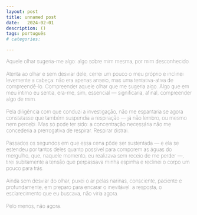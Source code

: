 ```yaml
---
layout: post
title: unnamed post
date:   2024-02-01
description: ()
tags: português
# categories: 

---
```


<span style="font-size:14px;font-weight:lighter"> 
Aquele olhar sugeria-me algo: algo sobre mim mesma, por mim desconhecido. 
<br>
<br> Atenta ao olhar e sem desviar dele, cerrei um pouco o meu próprio e inclinei levemente a cabeça: não era apenas anseio, mas uma tentativa-ativa de compreendê-lo. Compreender aquele olhar que me sugeria algo. Algo que em meu íntimo eu sentia, era-me, sim, essencial — significaria, afinal, compreender algo de mim. 
<br>
<br> Pela diligência com que conduzi a investigação, não me espantaria se agora constatasse que também suspendia a respiração — já não lembro, ou mesmo nem percebi. Mas só pode ter sido: a concentração necessária não me concederia a prerrogativa de respirar. Respirar distrai.
<br>
<br> Passados os segundos em que essa cena pôde ser sustentada — e ela se estendeu por tantos deles quanto possível para comporem as águas do mergulho, que, naquele momento, eu realizava sem receio de me perder —, tirei subitamente a tensão que perpassava minha espinha e reclinei o corpo um pouco para trás. 
<br>
<br> Ainda sem desviar do olhar, puxei o ar pelas narinas, consciente, paciente e profundamente, em preparo para encarar o inevitável: a resposta, o esclarecimento que eu buscava, não viria agora. 
<br>
<br> Pelo menos, não agora. 
</span>


<!-- 
<span style="font-size:14px;font-weight:lighter"> 
Aquele olhar sugeria-me algo sobre mim mesma, por mim desconhecido. Atenta ao olhar, sem desviar sequer um instante dele, cerrei um pouco o meu próprio e, ao mesmo tempo, inclinei levemente a cabeça: não era apenas um anseio, mas uma tentativa-ativa de compreende-lo; compreender aquele olhar que me sugeria algo que tão, tão importante parecia. Não só parecia importante: eu tinha certeza: era-me, sim, essencial. Significaria, afinal, compreender algo de mim.
<br>
<br>Passados os segundos em que essa cena poderia ser sustentada—que durou o máximo deles que podiam ser reunidos para compor as águas do mergulho que eu realizava naquele momento—tirei a tensão que perpassava minha espinha e reclinei o corpo um pouco para trás. Puxei o ar pelas narinas, consciente e pacientemente, em preparo para encarar o inevitável: a resposta, o esclarecimento que eu buscava, não viria agora. (só depois. com sorte.) 
-->